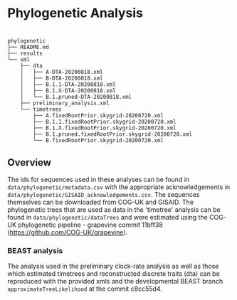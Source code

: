 # Phylogenetic Analysis
# 
```
phylogenetic
├── README.md
├── results
└── xml
    ├── dta 
    │   ├── A-DTA-20200818.xml
    │   ├── B-DTA-20200818.xml
    │   ├── B.1.1-DTA-20200818.xml
    │   ├── B.1.X-DTA-20200818.xml
    │   └── B.1.pruned-DTA-20200818.xml
    ├── preliminary_analysis.xml
    └── timetrees
        ├── A.fixedRootPrior.skygrid-20200720.xml
        ├── B.1.1.fixedRootPrior.skygrid-20200720.xml
        ├── B.1.X.fixedRootPrior.skygrid-20200720.xml
        ├── B.1.pruned.fixedRootPrior.skygrid-20200720.xml
        └── B.fixedRootPrior.skygrid-20200720.xml
```
## Overview
The ids for sequences  used in these analyses can be found in `data/phylogenetic/metadata.csv` with the appropriate acknowledgements in `data/phylogenetic/GISAID_acknowledgements.csv`. The sequences themselves can be downloaded from COG-UK and GISAID. The phylogenetic trees that are used as data in the 'timetree' analysis can be found in `data/phylogenetic/dataTrees` and were estimated using the COG-UK phylogenetic pipeline - grapevine commit 11bff38 (https://github.com/COG-UK/grapevine). 


### BEAST analysis
The analysis used in the preliminary clock-rate analysis as well as those which estimated timetrees and reconstructed discrete traits (dta) can be reproduced with the provided xmls and the developmental BEAST branch `approximateTreeLikelihood` at the commit c8cc55d4. 
